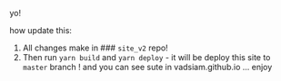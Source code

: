 yo!

how update this:

1. All changes make in ### `site_v2` repo!
2. Then run `yarn build` and `yarn deploy` - it will be deploy this site to `master` branch ! and you can see
 sute in vadsiam.github.io ... enjoy